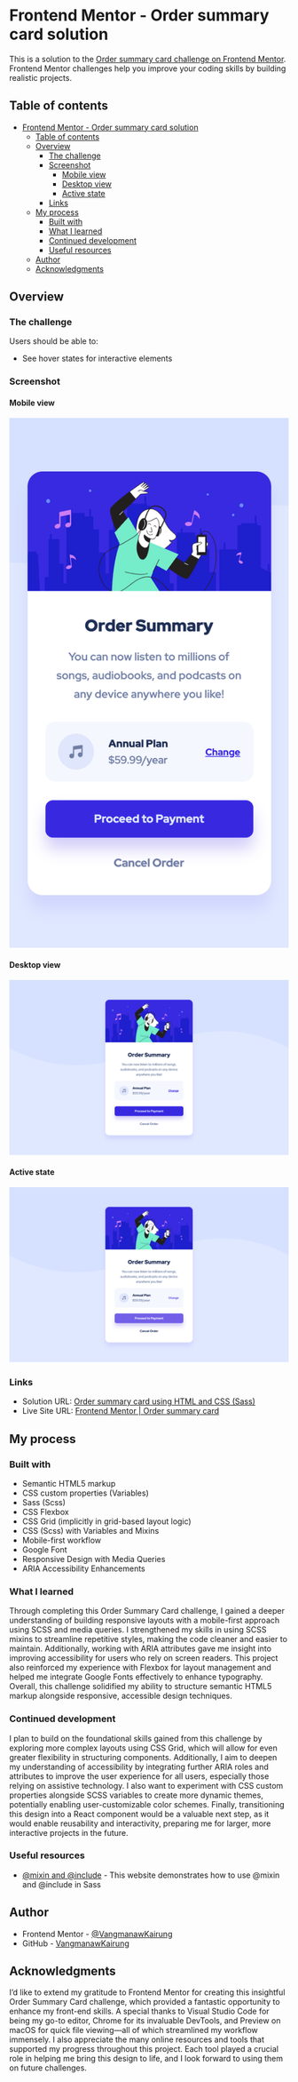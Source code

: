 # Frontend Mentor - Order summary card solution

This is a solution to the [Order summary card challenge on Frontend Mentor](https://www.frontendmentor.io/challenges/order-summary-component-QlPmajDUj). Frontend Mentor challenges help you improve your coding skills by building realistic projects. 

## Table of contents

- [Frontend Mentor - Order summary card solution](#frontend-mentor---order-summary-card-solution)
  - [Table of contents](#table-of-contents)
  - [Overview](#overview)
    - [The challenge](#the-challenge)
    - [Screenshot](#screenshot)
      - [Mobile view](#mobile-view)
      - [Desktop view](#desktop-view)
      - [Active state](#active-state)
    - [Links](#links)
  - [My process](#my-process)
    - [Built with](#built-with)
    - [What I learned](#what-i-learned)
    - [Continued development](#continued-development)
    - [Useful resources](#useful-resources)
  - [Author](#author)
  - [Acknowledgments](#acknowledgments)

## Overview

### The challenge

Users should be able to:

- See hover states for interactive elements

### Screenshot

#### Mobile view

![](./sources/screenshots/Mobile%20view.png)

#### Desktop view

![](./sources/screenshots/Desktop%20view.png)

#### Active state

![](./sources/screenshots/Active%20state.jpg)

### Links

- Solution URL: [Order summary card using HTML and CSS (Sass)](https://www.frontendmentor.io/solutions/order-summary-card-using-html-and-css-sass-R8WYW4heqi)
- Live Site URL: [Frontend Mentor | Order summary card](https://vangmanawkairung.github.io/Frontend-Mentor_order-summary-component/)

## My process

### Built with

- Semantic HTML5 markup
- CSS custom properties (Variables)
- Sass (Scss)
- CSS Flexbox
- CSS Grid (implicitly in grid-based layout logic)
- CSS (Scss) with Variables and Mixins
- Mobile-first workflow
- Google Font
- Responsive Design with Media Queries
- ARIA Accessibility Enhancements


### What I learned

Through completing this Order Summary Card challenge, I gained a deeper understanding of building responsive layouts with a mobile-first approach using SCSS and media queries. I strengthened my skills in using SCSS mixins to streamline repetitive styles, making the code cleaner and easier to maintain. Additionally, working with ARIA attributes gave me insight into improving accessibility for users who rely on screen readers. This project also reinforced my experience with Flexbox for layout management and helped me integrate Google Fonts effectively to enhance typography. Overall, this challenge solidified my ability to structure semantic HTML5 markup alongside responsive, accessible design techniques.

### Continued development

I plan to build on the foundational skills gained from this challenge by exploring more complex layouts using CSS Grid, which will allow for even greater flexibility in structuring components. Additionally, I aim to deepen my understanding of accessibility by integrating further ARIA roles and attributes to improve the user experience for all users, especially those relying on assistive technology. I also want to experiment with CSS custom properties alongside SCSS variables to create more dynamic themes, potentially enabling user-customizable color schemes. Finally, transitioning this design into a React component would be a valuable next step, as it would enable reusability and interactivity, preparing me for larger, more interactive projects in the future.

### Useful resources

- [@mixin and @include](https://sass-lang.com/documentation/at-rules/mixin/) - This website demonstrates how to use @mixin and @include in Sass

## Author

- Frontend Mentor - [@VangmanawKairung](https://www.frontendmentor.io/profile/VangmanawKairung)
- GitHub - [VangmanawKairung](https://github.com/VangmanawKairung)

## Acknowledgments

I’d like to extend my gratitude to Frontend Mentor for creating this insightful Order Summary Card challenge, which provided a fantastic opportunity to enhance my front-end skills. A special thanks to Visual Studio Code for being my go-to editor, Chrome for its invaluable DevTools, and Preview on macOS for quick file viewing—all of which streamlined my workflow immensely. I also appreciate the many online resources and tools that supported my progress throughout this project. Each tool played a crucial role in helping me bring this design to life, and I look forward to using them on future challenges.
